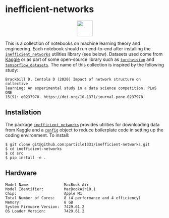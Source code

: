 # inefficient-networks


[<img src="https://camo.githubusercontent.com/cd43ae9bda10b0bdac0d93fc7df654c04a630a51d35a66fa64520b10a3f715ac/68747470733a2f2f656d6f6a6970656469612d75732e73332e6475616c737461636b2e75732d776573742d312e616d617a6f6e6177732e636f6d2f7468756d62732f3132302f676f6f676c652f3331332f666c61672d756b7261696e655f31663166612d31663165362e706e67" width="50" height="50" style="display: block; margin: 0 auto" >](https://how-to-help-ukraine-now.super.site/)

This is a collection of notebooks on machine learning theory and engineering. 
Each notebook should run end-to-end after installing the [`inefficient_networks`](https://github.com/particle1331/inefficient-networks/tree/master/src/inefficient_networks) utilities library (see below).
Datasets used come from [Kaggle](https://www.kaggle.com/) or as part of some open-source library such as
[`torchvision`](https://pytorch.org/vision/stable/index.html) and [`tensorflow_datasets`](https://www.tensorflow.org/datasets). The name of this collection is inspired by the following study:


```
Brackbill D, Centola D (2020) Impact of network structure on collective 
learning: An experimental study in a data science competition. PLoS ONE 
15(9): e0237978. https://doi.org/10.1371/journal.pone.0237978
```


## Installation

The package [`inefficient_networks`](https://github.com/particle1331/inefficient-networks/tree/master/src) provides utilities for downloading data from Kaggle and a [`config`](https://github.com/particle1331/inefficient-networks/tree/master/src/inefficient_networks/config.py) object to reduce boilerplate code in setting up the coding environment. 
To install:

```
$ git clone git@github.com:particle1331/inefficient-networks.git
$ cd inefficient-networks
$ cd src
$ pip install -e .
```


## Hardware

```
Model Name:               MacBook Air
Model Identifier:         MacBookAir10,1
Chip:                     Apple M1
Total Number of Cores:    8 (4 performance and 4 efficiency)
Memory:                   8 GB
System Firmware Version:  7429.61.2
OS Loader Version:        7429.61.2
```

